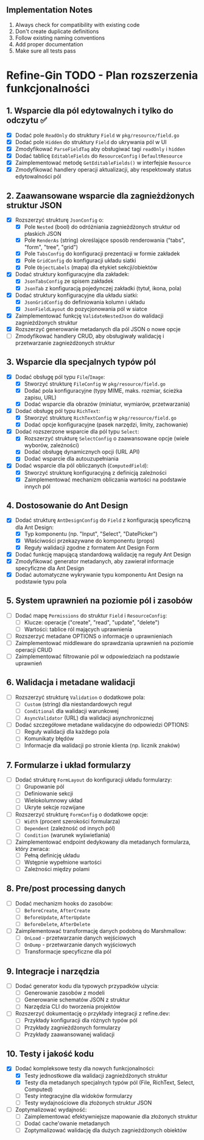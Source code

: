 ## Implementation Notes

1. Always check for compatibility with existing code
2. Don't create duplicate definitions
3. Follow existing naming conventions
4. Add proper documentation
5. Make sure all tests pass 

# Refine-Gin TODO - Plan rozszerzenia funkcjonalności

## 1. Wsparcie dla pól edytowalnych i tylko do odczytu ✅

- [x] Dodać pole `ReadOnly` do struktury `Field` w `pkg/resource/field.go`
- [x] Dodać pole `Hidden` do struktury `Field` do ukrywania pól w UI
- [x] Zmodyfikować `ParseFieldTag` aby obsługiwać tagi `readOnly` i `hidden`
- [x] Dodać tablicę `EditableFields` do `ResourceConfig` i `DefaultResource`
- [x] Zaimplementować metodę `GetEditableFields()` w interfejsie `Resource`
- [x] Zmodyfikować handlery operacji aktualizacji, aby respektowały status edytowalności pól

## 2. Zaawansowane wsparcie dla zagnieżdżonych struktur JSON

- [x] Rozszerzyć strukturę `JsonConfig` o:
  - [x] Pole `Nested` (bool) do odróżniania zagnieżdżonych struktur od płaskich JSON
  - [x] Pole `RenderAs` (string) określające sposób renderowania ("tabs", "form", "tree", "grid")
  - [x] Pole `TabsConfig` do konfiguracji prezentacji w formie zakładek
  - [x] Pole `GridConfig` do konfiguracji układu siatki
  - [x] Pole `ObjectLabels` (mapa) dla etykiet sekcji/obiektów

- [x] Dodać struktury konfiguracyjne dla zakładek:
  - [x] `JsonTabsConfig` ze spisem zakładek
  - [x] `JsonTab` z konfiguracją pojedynczej zakładki (tytuł, ikona, pola)

- [x] Dodać struktury konfiguracyjne dla układu siatki:
  - [x] `JsonGridConfig` do definiowania kolumn i układu
  - [x] `JsonFieldLayout` do pozycjonowania pól w siatce

- [x] Zaimplementować funkcję `ValidateNestedJson` do walidacji zagnieżdżonych struktur
- [x] Rozszerzyć generowanie metadanych dla pól JSON o nowe opcje
- [ ] Zmodyfikować handlery CRUD, aby obsługiwały walidację i przetwarzanie zagnieżdżonych struktur

## 3. Wsparcie dla specjalnych typów pól

- [x] Dodać obsługę pól typu `File`/`Image`:
  - [x] Stworzyć strukturę `FileConfig` w `pkg/resource/field.go`
  - [x] Dodać pola konfiguracyjne (typy MIME, maks. rozmiar, ścieżka zapisu, URL)
  - [x] Dodać wsparcie dla obrazów (miniatur, wymiarów, przetwarzania)

- [x] Dodać obsługę pól typu `RichText`:
  - [x] Stworzyć strukturę `RichTextConfig` w `pkg/resource/field.go`
  - [x] Dodać opcje konfiguracyjne (pasek narzędzi, limity, zachowanie)

- [x] Dodać rozszerzone wsparcie dla pól typu `Select`:
  - [x] Rozszerzyć strukturę `SelectConfig` o zaawansowane opcje (wiele wyborów, zależności)
  - [x] Dodać obsługę dynamicznych opcji (URL API)
  - [x] Dodać wsparcie dla autouzupełniania

- [x] Dodać wsparcie dla pól obliczanych (`ComputedField`):
  - [x] Stworzyć strukturę konfiguracyjną z definicją zależności
  - [x] Zaimplementować mechanizm obliczania wartości na podstawie innych pól

## 4. Dostosowanie do Ant Design

- [x] Dodać strukturę `AntDesignConfig` do `Field` z konfiguracją specyficzną dla Ant Design:
  - [x] Typ komponentu (np. "Input", "Select", "DatePicker")
  - [x] Właściwości przekazywane do komponentu (props)
  - [x] Reguły walidacji zgodne z formatem Ant Design Form

- [x] Dodać funkcję mapującą standardową walidację na reguły Ant Design
- [x] Zmodyfikować generator metadanych, aby zawierał informacje specyficzne dla Ant Design
- [x] Dodać automatyczne wykrywanie typu komponentu Ant Design na podstawie typu pola

## 5. System uprawnień na poziomie pól i zasobów

- [ ] Dodać mapę `Permissions` do struktur `Field` i `ResourceConfig`:
  - [ ] Klucze: operacje ("create", "read", "update", "delete")
  - [ ] Wartości: tablice ról mających uprawnienia

- [ ] Rozszerzyć metadane OPTIONS o informacje o uprawnieniach
- [ ] Zaimplementować middleware do sprawdzania uprawnień na poziomie operacji CRUD
- [ ] Zaimplementować filtrowanie pól w odpowiedziach na podstawie uprawnień

## 6. Walidacja i metadane walidacji

- [ ] Rozszerzyć strukturę `Validation` o dodatkowe pola:
  - [ ] `Custom` (string) dla niestandardowych reguł
  - [ ] `Conditional` dla walidacji warunkowej
  - [ ] `AsyncValidator` (URL) dla walidacji asynchronicznej

- [ ] Dodać szczegółowe metadane walidacyjne do odpowiedzi OPTIONS:
  - [ ] Reguły walidacji dla każdego pola
  - [ ] Komunikaty błędów
  - [ ] Informacje dla walidacji po stronie klienta (np. licznik znaków)

## 7. Formularze i układ formularzy

- [ ] Dodać strukturę `FormLayout` do konfiguracji układu formularzy:
  - [ ] Grupowanie pól
  - [ ] Definiowanie sekcji
  - [ ] Wielokolumnowy układ
  - [ ] Ukryte sekcje rozwijane

- [ ] Rozszerzyć strukturę `FormConfig` o dodatkowe opcje:
  - [ ] `Width` (procent szerokości formularza)
  - [ ] `Dependent` (zależność od innych pól)
  - [ ] `Condition` (warunek wyświetlania)

- [ ] Zaimplementować endpoint dedykowany dla metadanych formularza, który zwraca:
  - [ ] Pełną definicję układu
  - [ ] Wstępnie wypełnione wartości
  - [ ] Zależności między polami

## 8. Pre/post processing danych

- [ ] Dodać mechanizm hooks do zasobów:
  - [ ] `BeforeCreate`, `AfterCreate`
  - [ ] `BeforeUpdate`, `AfterUpdate`
  - [ ] `BeforeDelete`, `AfterDelete`

- [ ] Zaimplementować transformację danych podobną do Marshmallow:
  - [ ] `OnLoad` - przetwarzanie danych wejściowych
  - [ ] `OnDump` - przetwarzanie danych wyjściowych
  - [ ] Transformacje specyficzne dla pól

## 9. Integracje i narzędzia

- [ ] Dodać generator kodu dla typowych przypadków użycia:
  - [ ] Generowanie zasobów z modeli
  - [ ] Generowanie schematów JSON z struktur
  - [ ] Narzędzia CLI do tworzenia projektów

- [ ] Rozszerzyć dokumentację o przykłady integracji z refine.dev:
  - [ ] Przykłady konfiguracji dla różnych typów pól
  - [ ] Przykłady zagnieżdżonych formularzy
  - [ ] Przykłady zaawansowanej walidacji

## 10. Testy i jakość kodu

- [x] Dodać kompleksowe testy dla nowych funkcjonalności:
  - [x] Testy jednostkowe dla walidacji zagnieżdżonych struktur
  - [x] Testy dla metadanych specjalnych typów pól (File, RichText, Select, Computed)
  - [ ] Testy integracyjne dla widoków formularzy
  - [ ] Testy wydajnościowe dla złożonych struktur JSON

- [ ] Zoptymalizować wydajność:
  - [ ] Zaimplementować efektywniejsze mapowanie dla złożonych struktur
  - [ ] Dodać cache'owanie metadanych
  - [ ] Zoptymalizować walidację dla dużych zagnieżdżonych obiektów 